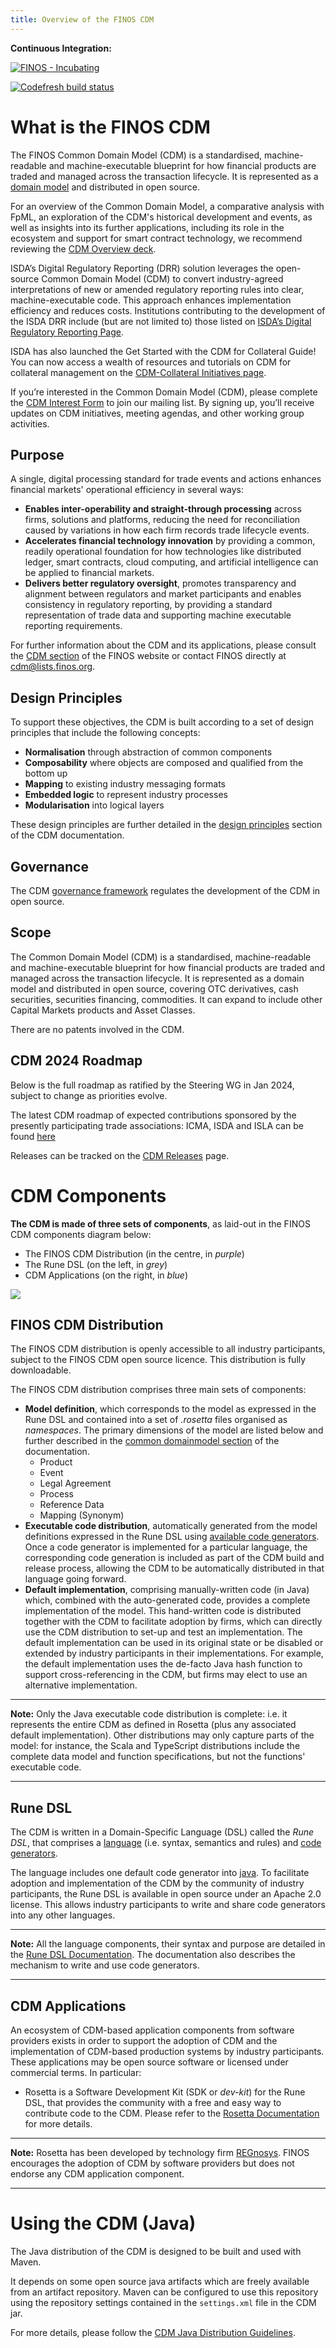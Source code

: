 ```yaml
---
title: Overview of the FINOS CDM
---
```


**Continuous Integration:** 

[![FINOS - Incubating](https://cdn.jsdelivr.net/gh/finos/contrib-toolbox@master/images/badge-incubating.svg)](https://community.finos.org/docs/governance/Software-Projects/stages/incubating)

[![Codefresh build status]( https://g.codefresh.io/api/badges/pipeline/regnosysops/FINOS%2Fcommon-domain-model?type=cf-1)]( https://g.codefresh.io/public/accounts/regnosysops/pipelines/new/63ecb79bde06416b39d81e70)

# What is the FINOS CDM

The FINOS Common Domain Model (CDM) is a standardised, machine-readable
and machine-executable blueprint for how financial products are traded
and managed across the transaction lifecycle. It is represented as a
[domain model](https://olegchursin.medium.com/a-brief-introduction-to-domain-modeling-862a30b38353) and distributed in open source.

For an overview of the Common Domain Model, a comparative analysis with FpML, an exploration of the CDM's historical development and events, as well as insights into its further applications, including its role in the ecosystem and support for smart contract technology, we recommend reviewing the [CDM Overview deck](/pdfs/CDM-Overview.pdf). 

ISDA’s Digital Regulatory Reporting (DRR) solution leverages the open-source Common Domain Model (CDM) to convert industry-agreed interpretations of new or amended regulatory reporting rules into clear, machine-executable code. This approach enhances implementation efficiency and reduces costs. Institutions contributing to the development of the ISDA DRR include (but are not limited to) those listed on [ISDA’s Digital Regulatory Reporting Page](https://www.isda.org/isda-digital-regulatory-reporting/).

ISDA has also launched the Get Started with the CDM for Collateral Guide! You can now access a wealth of resources and tutorials on CDM for collateral management on the [CDM-Collateral Initiatives page](https://www.isda.org/2023/02/16/isda-collateral-initiatives/).

If you’re interested in the Common Domain Model (CDM), please complete the [CDM Interest Form](https://www.finos.org/common-domain-model) to join our mailing list. By signing up, you’ll receive updates on CDM initiatives, meeting agendas, and other working group activities.

## Purpose

A single, digital processing standard for trade events and actions
enhances financial markets' operational efficiency in several ways:

-   **Enables inter-operability and straight-through processing** across
    firms, solutions and platforms, reducing the need for reconciliation
    caused by variations in how each firm records trade lifecycle
    events.
-   **Accelerates financial technology innovation** by providing a
    common, readily operational foundation for how technologies like
    distributed ledger, smart contracts, cloud computing, and artificial
    intelligence can be applied to financial markets.
-   **Delivers better regulatory oversight**, promotes transparency and
    alignment between regulators and market participants and enables
    consistency in regulatory reporting, by providing a standard
    representation of trade data and supporting machine executable
    reporting requirements.

For further information about the CDM and its applications, please
consult the [CDM section](https://www.finos.org/common-domain-model) of the FINOS website or contact FINOS directly
at <cdm@lists.finos.org>.

## Design Principles

To support these objectives, the CDM is built according to a set of
design principles that include the following concepts:

-   **Normalisation** through abstraction of common components
-   **Composability** where objects are composed and qualified from the
    bottom up
-   **Mapping** to existing industry messaging formats
-   **Embedded logic** to represent industry processes
-   **Modularisation** into logical layers

These design principles are further detailed in the
[design principles](design-principles.md) section of the CDM
documentation.

## Governance

The CDM [governance framework](governance.md) regulates
the development of the CDM in open source.

## Scope

The Common Domain Model (CDM) is a standardised, machine-readable and machine-executable blueprint for how financial products are traded and managed across the transaction lifecycle. It is represented as a domain model and distributed in open source, covering OTC derivatives, cash securities, securities financing, commodities. It can expand to include other Capital Markets products and Asset Classes. 

There are no patents involved in the CDM.

## CDM 2024 Roadmap
Below is the full roadmap as ratified by the Steering WG in Jan 2024, subject to change as priorities evolve.

The latest CDM roadmap of expected contributions sponsored by the presently participating trade associations: ICMA, ISDA and ISLA can be found [here](roadmap.mdx)

Releases can be tracked on the [CDM Releases](https://github.com/finos/common-domain-model/releases/) page.

# CDM Components

**The CDM is made of three sets of components**, as laid-out in the FINOS
CDM components diagram below:

-   The FINOS CDM Distribution (in the centre, in *purple*)
-   The Rune DSL (on the left, in *grey*)
-   CDM Applications (on the right, in *blue*)

![](/img/cdm-components-diagram.png)

## FINOS CDM Distribution

The FINOS CDM distribution is openly accessible to all industry
participants, subject to the FINOS CDM open source licence. This
distribution is fully downloadable.

The FINOS CDM distribution comprises three main sets of components:

-   **Model definition**, which corresponds to the model as expressed in
    the Rune DSL and contained into a set of *.rosetta* files
    organised as *namespaces*. The primary dimensions of the model are
    listed below and further described in the
    [common domainmodel section](common-domain-model.md) of the
    documentation.
    -   Product
    -   Event
    -   Legal Agreement
    -   Process
    -   Reference Data
    -   Mapping (Synonym)
-   **Executable code distribution**, automatically generated from the
    model definitions expressed in the Rune DSL using [available code
    generators](https://docs.rosetta-technology.io/rosetta/rosetta-dsl/rosetta-code-generators/#what-code-generators-are-available). Once a code generator is implemented for a particular
    language, the corresponding code generation is included as part of
    the CDM build and release process, allowing the CDM to be
    automatically distributed in that language going forward.
-   **Default implementation**, comprising manually-written code (in
    Java) which, combined with the auto-generated code, provides a
    complete implementation of the model. This hand-written code is
    distributed together with the CDM to facilitate adoption by firms,
    which can directly use the CDM distribution to set-up and test an
    implementation. The default implementation can be used in its
    original state or be disabled or extended by industry participants
    in their implementations. For example, the default implementation
    uses the de-facto Java hash function to support cross-referencing in
    the CDM, but firms may elect to use an alternative implementation.

---
**Note:**
Only the Java executable code distribution is complete: i.e. it
represents the entire CDM as defined in Rosetta (plus any associated
default implementation). Other distributions may only capture parts of
the model: for instance, the Scala and TypeScript distributions include
the complete data model and function specifications, but not the
functions' executable code.

---

## Rune DSL

The CDM is written in a Domain-Specific Language (DSL) called the
*Rune DSL*, that comprises a [language](https://github.com/finos/rune-dsl) (i.e. syntax, semantics and
rules) and [code generators](https://github.com/REGnosys/rosetta-code-generators).

The language includes one default code generator into [java](https://www.oracle.com/java/). To
facilitate adoption and implementation of the CDM by the community of
industry participants, the Rune DSL is available in open source under
an Apache 2.0 license. This allows industry participants to write and
share code generators into any other languages.

---
**Note:**
All the language components, their syntax and purpose are detailed in
the [Rune DSL Documentation](https://docs.rosetta-technology.io/rosetta/rosetta-dsl/rune-modelling-component/). The documentation also describes the
mechanism to write and use code generators.

---


## CDM Applications

An ecosystem of CDM-based application components from software providers
exists in order to support the adoption of CDM and the implementation of
CDM-based production systems by industry participants. These
applications may be open source software or licensed under commercial
terms. In particular:

-   Rosetta is a Software Development Kit (SDK or *dev-kit*) for the
    Rune DSL, that provides the community with a free and easy way to
    contribute code to the CDM. Please refer to the [Rosetta
    Documentation](https://docs.rosetta-technology.io/rosetta/rosetta-products/) for more details.

---
**Note:**
Rosetta has been developed by technology firm
[REGnosys](https://regnosys.com). FINOS encourages the adoption of CDM by software providers
but does not endorse any CDM application component.

---

# Using the CDM (Java)

The Java distribution of the CDM is designed to be built and used with
Maven.

It depends on some open source java artifacts which are freely available
from an artifact repository. Maven can be configured to use this
repository using the repository settings contained in the `settings.xml`
file in the CDM jar.

For more details, please follow the
[CDM Java Distribution Guidelines](cdm-guidelines.md).

